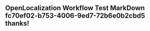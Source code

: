 <properties
ms.topic="hero-topic"
ms.test1="hero-topic"
ms.test2="test"/>

## OpenLocalization Workflow Test MarkDown fc70ef02-b753-4006-9ed7-72b6e0b2cbd5 thanks!
